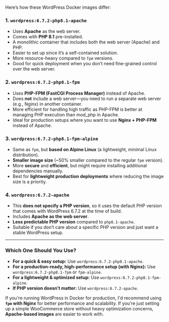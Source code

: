 Here’s how these WordPress Docker images differ:

### **1. `wordpress:6.7.2-php8.1-apache`**  
- Uses **Apache** as the web server.  
- Comes with **PHP 8.1** pre-installed.  
- A monolithic container that includes both the web server (Apache) and PHP.  
- Easier to set up since it’s a self-contained solution.  
- More resource-heavy compared to `fpm` versions.  
- Good for quick deployment when you don’t need fine-grained control over the web server.

### **2. `wordpress:6.7.2-php8.1-fpm`**  
- Uses **PHP-FPM (FastCGI Process Manager)** instead of Apache.  
- Does **not** include a web server—you need to run a separate web server (e.g., Nginx) in another container.  
- More efficient for handling high traffic as PHP-FPM is better at managing PHP execution than mod_php in Apache.  
- Ideal for production setups where you want to use **Nginx + PHP-FPM** instead of Apache.

### **3. `wordpress:6.7.2-php8.1-fpm-alpine`**  
- Same as `fpm`, but **based on Alpine Linux** (a lightweight, minimal Linux distribution).  
- **Smaller image size** (~50% smaller compared to the regular `fpm` version).  
- More **secure** and **efficient**, but might require installing additional dependencies manually.  
- Best for **lightweight production deployments** where reducing the image size is a priority.

### **4. `wordpress:6.7.2-apache`**  
- This **does not specify a PHP version**, so it uses the default PHP version that comes with WordPress 6.7.2 at the time of build.  
- Includes **Apache as the web server**.  
- **Less predictable PHP version** compared to `php8.1-apache`.  
- Suitable if you don’t care about a specific PHP version and just want a stable WordPress setup.

---

### **Which One Should You Use?**
- **For a quick & easy setup:** Use `wordpress:6.7.2-php8.1-apache`.  
- **For a production-ready, high-performance setup (with Nginx):** Use `wordpress:6.7.2-php8.1-fpm` or `fpm-alpine`.  
- **For a lightweight & optimized setup:** Use `wordpress:6.7.2-php8.1-fpm-alpine`.  
- **If PHP version doesn’t matter:** Use `wordpress:6.7.2-apache`.  

If you're running WordPress in Docker for production, I'd recommend using **`fpm` with Nginx** for better performance and scalability. If you're just setting up a simple WooCommerce store without heavy optimization concerns, **Apache-based images** are easier to work with.